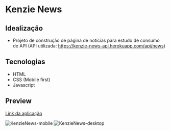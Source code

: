 # Kenzie News

## Idealização

- Projeto de construção de página de notícias para estudo de consumo de API (API utilizada: https://kenzie-news-api.herokuapp.com/api/news)

## Tecnologias

- HTML
- CSS (Mobile first)
- Javascript

## Preview

[Link da aplicação](https://julialbq.github.io/PaginadeLogin/)

![KenzieNews-mobile](https://user-images.githubusercontent.com/93345010/201736580-f932ecbf-a8f4-46eb-9b85-14776940444d.PNG)
![KenzieNews-desktop](https://user-images.githubusercontent.com/93345010/201736596-ff4122b3-6d7a-41ca-929e-93a638eac80f.PNG)
